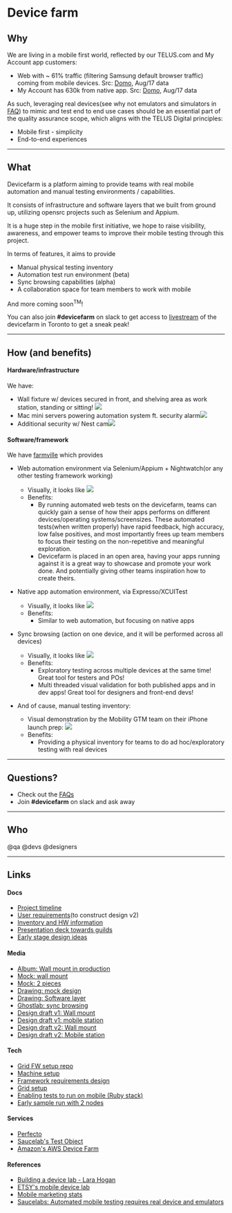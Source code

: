 # Device farm

## Why
We are living in a mobile first world, reflected by our TELUS.com and My Account app customers: 

- Web with ~ 61% traffic (filtering Samsung default browser traffic) coming from mobile devices. Src: [Domo][Domo: mobile vs desktop], Aug/17 data
- My Account has 630k from native app. Src: [Domo][Domo:my account active user], Aug/17 data

As such, leveraging real devices(see why not emulators and simulators in [FAQ][Devicefarm FAQ]) to mimic and test end to end use cases should be an essential part of the quality assurance scope, which aligns with the TELUS Digital principles:

- Mobile first - simplicity
- End-to-end experiences


---

## What

Devicefarm is a platform aiming to provide teams with real mobile automation and manual testing environments / capabilities.

It consists of infrastructure and software layers that we built from ground up, utilizing opensrc projects such as Selenium and Appium.

It is a huge step in the mobile first initiative, we hope to raise visibility, awareness, and empower teams to improve their mobile testing through this project.

In terms of features, it aims to provide

- Manual physical testing inventory
- Automation test run environment (beta)
- Sync browsing capabilities (alpha)
- A collaboration space for team members to work with mobile

And more coming soon<sup>TM</sup>!

You can also join __#devicefarm__ on slack to get access to [livestream][DF livestream] of the devicefarm in Toronto to get a sneak peak!

---

## How (and benefits)

#### Hardware/infrastructure

We have:

- Wall fixture w/ devices secured in front, and shelving area as work station, standing or sitting! ![][DF media: frontview]
- Mac mini servers powering automation system ft. security alarm![][DF media: servers and alarm]
- Additional security w/ Nest cam![][DF media: nestcam]

#### Software/framework

We have [farmville][Farmville] which provides
- Web automation environment via Selenium/Appium + Nightwatch(or any other testing framework working)

  - Visually, it looks like ![][DF media: webapp]
  - Benefits: 
    - By running automated web tests on the devicefarm, teams can quickly gain a sense of how their apps performs on different devices/operating systems/screensizes. These automated tests(when written properly) have rapid feedback, high accuracy, low false positives, and most importantly frees up team members to focus their testing on the non-repetitive and meaningful exploration.
    - Devicefarm is placed in an open area, having your apps running against it is a great way to showcase and promote your work done. And potentially giving other teams inspiration how to create theirs.

- Native app automation environment, via Expresso/XCUITest

  - Visually, it looks like ![][DF media: app]
  - Benefits:
    - Similar to web automation, but focusing on native apps

- Sync browsing (action on one device, and it will be performed across all devices)

  - Visually, it looks like ![][DF media: sync]
  - Benefits:
    - Exploratory testing across multiple devices at the same time! Great tool for testers and POs!
    - Multi threaded visual validation for both published apps and in dev apps! Great tool for designers and front-end devs!

- And of cause, manual testing inventory:

  - Visual demonstration by the Mobility GTM team on their iPhone launch prep: ![][DF media: mobility]
  - Benefits:
    - Providing a physical inventory for teams to do ad hoc/exploratory testing with real devices

---

## Questions?

- Check out the [FAQs][Devicefarm FAQ]
- Join __#devicefarm__ on slack and ask away

--- 

## Who

@qa @devs @designers

--- 
## Links

#### Docs
* [Project timeline](https://drive.google.com/open?id=1ULtbWMwvXWEm0zlySrsRdYP_oSWnj4yAufoiXFH_dQw)
* [User requirements](https://docs.google.com/document/d/1IZPupA8_tuLNRlLnf4C1DLoGfQOO-cW_4goald-9J1g)(to construct design v2)
* [Inventory and HW information](https://drive.google.com/open?id=1nu_K7_OBW4UnX5XE5O5yRrlu_5w6z7K-UpvrTWo070E)
* [Presentation deck towards guilds](https://drive.google.com/open?id=1wtiAdEhmzqcxYLyoSAQ77BVBh34UIpgPAv_dMzLoepc)
* [Early stage design ideas](https://docs.google.com/document/d/1eFVSMpoER5ShzC7Ex2_BIgULc_Ucyd2tdlTqDKGuS-4)

#### Media
* [Album: Wall mount in production](https://goo.gl/photos/aVsJWxJjRwWaMLSX8)
* [Mock: wall mount](https://drive.google.com/open?id=0B-bqF6r0I5YgR0RVVVRvWHB2SEk)
* [Mock: 2 pieces](https://drive.google.com/open?id=0B-bqF6r0I5YgbnFDbmhQbmoxMzA)
* [Drawing: mock design](https://drive.google.com/open?id=0B-bqF6r0I5YgUG9ERkNIQ1BQR1k)
* [Drawing: Software layer](https://drive.google.com/open?id=0B-bqF6r0I5YgTmEtQ1BrbHBIZ2M)
* [Ghostlab: sync browsing](https://drive.google.com/open?id=0B-bqF6r0I5YgWTR6SnNCWURRYUk)
* [Design draft v1: Wall mount](https://drive.google.com/open?id=0B-bqF6r0I5YgVHFCY0JDWjZacHM)
* [Design draft v1: mobile station](https://drive.google.com/open?id=0B-bqF6r0I5YgQ3FtMmNVLS1rV1U)
* [Design draft v2: Wall mount](https://drive.google.com/open?id=0B-bqF6r0I5YgYjQ3YW5ERVhMYnd2bEhwWG5KcHRDWU5IRDRF)
* [Design draft v2: Mobile station](https://drive.google.com/open?id=0B-bqF6r0I5YgVFIxR3RxYjNpZDBhejZBSXRjS09MWHZzcUJF)


#### Tech

* [Grid FW setup repo](https://github.com/telusdigital/farmville)
* [Machine setup](https://drive.google.com/open?id=1rkqCqPDlNR_aH4zrTGWEqb-jyF8jJ6-pI1EH13hl3rA)
* [Framework requirements design](https://docs.google.com/presentation/d/1NlHf1CCi6PQ23HwIUYKgGEQcOrGelzJgb9ZKEwX21ZA)
* [Grid setup](https://drive.google.com/open?id=1CNwNHZbw8i8rchWri6SmIffWFrocuJjTcgv0wNAo8RI)
* [Enabling tests to run on mobile (Ruby stack)](https://docs.google.com/document/d/1XKPbiIAv8J9TNBvzB5itStKnPnt_vDQ3r5Qvo1XxL-U)
* [Early sample run with 2 nodes](https://drive.google.com/open?id=0B-bqF6r0I5YgWWxZa0I3dmQ3ODg)


#### Services

* [Perfecto](https://www.perfectomobile.com/)
* [Saucelab's Test Object](https://app.testobject.com)
* [Amazon's AWS Device Farm](https://aws.amazon.com/device-farm/)


#### References

* [Building a device lab - Lara Hogan](https://drive.google.com/open?id=0B-bqF6r0I5YgTUtWN2FnOW5Fbk0)
* [ETSY's mobile device lab](https://codeascraft.com/2013/08/09/mobile-device-lab/)
* [Mobile marketing stats](http://www.smartinsights.com/mobile-marketing/mobile-marketing-analytics/mobile-marketing-statistics/)
* [Saucelabs: Automated mobile testing requires real device and emulators](https://drive.google.com/open?id=0B-bqF6r0I5YgZzJIaTd4OE83aXM)

[Domo: mobile vs desktop]: https://telus.domo.com/page/1401343950/kpis/details/1984288719
[Domo:my account active user]: https://telus.domo.com/page/818380619/kpis/details/2118611472
[Devicefarm FAQ]: devicefarmfaq.md

[DF media: frontview]: devicefarm_media/df_frontview.jpeg

[DF media: servers and alarm]: devicefarm_media/server_n_alarm.jpeg

[DF media: nestcam]: devicefarm_media/nestcam.jpeg

[Farmville]: https://github.com/telusdigital/farmville

[DF media: vote]: devicefarm_media/vote.gif

[DF media: webapp]: devicefarm_media/webapp.gif

[DF media: app]: devicefarm_media/applandscape.gif

[DF media: sync]: devicefarm_media/syncbrowse.gif

[DF media: mobility]: devicefarm_media/mobility.gif

[DF livestream]: https://video.nest.com/live/VujA91jdFd